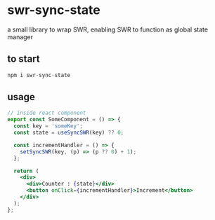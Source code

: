 # swr-sync-state

a small library to wrap SWR, enabling SWR to function as global state manager

## to start

```jsx
npm i swr-sync-state
```

## usage

```jsx
// inside react component
export const SomeComponent = () => {
  const key = 'someKey';
  const state = useSyncSWR(key) ?? 0;

  const incrementHandler = () => {
    setSyncSWR(key, (p) => (p ?? 0) + 1);
  };

  return (
    <div>
      <div>Counter : {state}</div>
      <button onClick={incrementHandler}>Increment</button>
    </div>
  );
};
```
